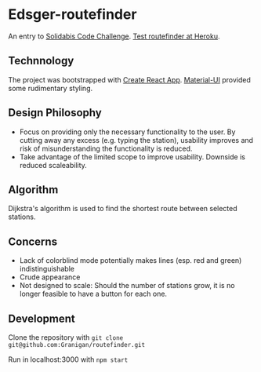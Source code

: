 # Edsger-routefinder 
An entry to [Solidabis Code Challenge](https://koodihaaste.solidabis.com/). [Test routefinder at Heroku](https://edsger-routefinder.herokuapp.com/).

## Technnology
The project was bootstrapped with [Create React App](https://github.com/facebook/create-react-app). [Material-UI](https://material-ui.com/) provided some rudimentary styling.

## Design Philosophy
- Focus on providing only the necessary functionality to the user. By cutting away any excess (e.g. typing the station), usability improves and risk of misunderstanding the functionality is reduced.
- Take advantage of the limited scope to improve usability. Downside is reduced scaleability.

## Algorithm
Dijkstra's algorithm is used to find the shortest route between selected stations.

## Concerns
- Lack of colorblind mode potentially makes lines (esp. red and green) indistinguishable
- Crude appearance
- Not designed to scale: Should the number of stations grow, it is no longer feasible to have a button for each one.

## Development
Clone the repository with
```git clone git@github.com:Granigan/routefinder.git```

Run in localhost:3000 with
```npm start```
